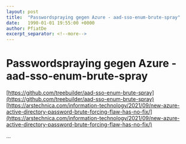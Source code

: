 ```yaml
---
layout: post
title:  "Passwordspraying gegen Azure - aad-sso-enum-brute-spray"
date:   1990-01-01 19:55:00 +0000
author: PfiatDe
excerpt_separator: <!--more-->
---
```


# Passwordspraying gegen Azure - aad-sso-enum-brute-spray
[https://github.com/treebuilder/aad-sso-enum-brute-spray](https://github.com/treebuilder/aad-sso-enum-brute-spray)
[https://arstechnica.com/information-technology/2021/09/new-azure-active-directory-password-brute-forcing-flaw-has-no-fix/](https://arstechnica.com/information-technology/2021/09/new-azure-active-directory-password-brute-forcing-flaw-has-no-fix/)

...
<!--more-->
